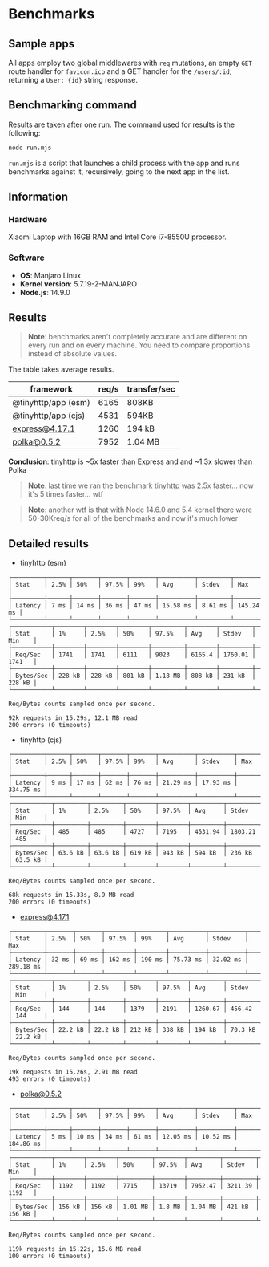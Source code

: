 # Benchmarks

## Sample apps

All apps employ two global middlewares with `req` mutations, an empty `GET` route handler for `favicon.ico` and a GET handler for the `/users/:id`, returning a `User: {id}` string response.

## Benchmarking command

Results are taken after one run. The command used for results is the following:

```sh
node run.mjs
```

`run.mjs` is a script that launches a child process with the app and runs benchmarks against it, recursively, going to the next app in the list.

## Information

### Hardware

Xiaomi Laptop with 16GB RAM and Intel Core i7-8550U processor.

### Software

- **OS**: Manjaro Linux
- **Kernel version**: 5.7.19-2-MANJARO
- **Node.js**: 14.9.0

## Results

> **Note**: benchmarks aren't completely accurate and are different on every run and on every machine. You need to compare proportions instead of absolute values.

The table takes average results.

| framework           | req/s | transfer/sec |
| ------------------- | ----- | ------------ |
| @tinyhttp/app (esm) | 6165  | 808KB        |
| @tinyhttp/app (cjs) | 4531  | 594KB        |
| express@4.17.1      | 1260  | 194 kB       |
| polka@0.5.2         | 7952  | 1.04 MB      |

**Conclusion**: tinyhttp is ~5x faster than Express and and ~1.3x slower than Polka

> **Note**: last time we ran the benchmark tinyhttp was 2.5x faster... now it's 5 times faster... wtf

> **Note**: another wtf is that with Node 14.6.0 and 5.4 kernel there were 50-30Kreq/s for all of the benchmarks and now it's much lower

## Detailed results

- tinyhttp (esm)

```
┌─────────┬──────┬───────┬───────┬───────┬──────────┬─────────┬───────────┐
│ Stat    │ 2.5% │ 50%   │ 97.5% │ 99%   │ Avg      │ Stdev   │ Max       │
├─────────┼──────┼───────┼───────┼───────┼──────────┼─────────┼───────────┤
│ Latency │ 7 ms │ 14 ms │ 36 ms │ 47 ms │ 15.58 ms │ 8.61 ms │ 145.24 ms │
└─────────┴──────┴───────┴───────┴───────┴──────────┴─────────┴───────────┘
┌───────────┬────────┬────────┬────────┬─────────┬────────┬─────────┬────────┐
│ Stat      │ 1%     │ 2.5%   │ 50%    │ 97.5%   │ Avg    │ Stdev   │ Min    │
├───────────┼────────┼────────┼────────┼─────────┼────────┼─────────┼────────┤
│ Req/Sec   │ 1741   │ 1741   │ 6111   │ 9023    │ 6165.4 │ 1760.01 │ 1741   │
├───────────┼────────┼────────┼────────┼─────────┼────────┼─────────┼────────┤
│ Bytes/Sec │ 228 kB │ 228 kB │ 801 kB │ 1.18 MB │ 808 kB │ 231 kB  │ 228 kB │
└───────────┴────────┴────────┴────────┴─────────┴────────┴─────────┴────────┘

Req/Bytes counts sampled once per second.

92k requests in 15.29s, 12.1 MB read
200 errors (0 timeouts)
```

- tinyhttp (cjs)

```
┌─────────┬──────┬───────┬───────┬───────┬──────────┬──────────┬───────────┐
│ Stat    │ 2.5% │ 50%   │ 97.5% │ 99%   │ Avg      │ Stdev    │ Max       │
├─────────┼──────┼───────┼───────┼───────┼──────────┼──────────┼───────────┤
│ Latency │ 9 ms │ 17 ms │ 62 ms │ 76 ms │ 21.29 ms │ 17.93 ms │ 334.75 ms │
└─────────┴──────┴───────┴───────┴───────┴──────────┴──────────┴───────────┘
┌───────────┬─────────┬─────────┬────────┬────────┬─────────┬─────────┬─────────┐
│ Stat      │ 1%      │ 2.5%    │ 50%    │ 97.5%  │ Avg     │ Stdev   │ Min     │
├───────────┼─────────┼─────────┼────────┼────────┼─────────┼─────────┼─────────┤
│ Req/Sec   │ 485     │ 485     │ 4727   │ 7195   │ 4531.94 │ 1803.21 │ 485     │
├───────────┼─────────┼─────────┼────────┼────────┼─────────┼─────────┼─────────┤
│ Bytes/Sec │ 63.6 kB │ 63.6 kB │ 619 kB │ 943 kB │ 594 kB  │ 236 kB  │ 63.5 kB │
└───────────┴─────────┴─────────┴────────┴────────┴─────────┴─────────┴─────────┘

Req/Bytes counts sampled once per second.

68k requests in 15.33s, 8.9 MB read
200 errors (0 timeouts)
```

- express@4.17.1

```
┌─────────┬───────┬───────┬────────┬────────┬──────────┬──────────┬───────────┐
│ Stat    │ 2.5%  │ 50%   │ 97.5%  │ 99%    │ Avg      │ Stdev    │ Max       │
├─────────┼───────┼───────┼────────┼────────┼──────────┼──────────┼───────────┤
│ Latency │ 32 ms │ 69 ms │ 162 ms │ 190 ms │ 75.73 ms │ 32.02 ms │ 289.18 ms │
└─────────┴───────┴───────┴────────┴────────┴──────────┴──────────┴───────────┘
┌───────────┬─────────┬─────────┬────────┬────────┬─────────┬─────────┬─────────┐
│ Stat      │ 1%      │ 2.5%    │ 50%    │ 97.5%  │ Avg     │ Stdev   │ Min     │
├───────────┼─────────┼─────────┼────────┼────────┼─────────┼─────────┼─────────┤
│ Req/Sec   │ 144     │ 144     │ 1379   │ 2191   │ 1260.67 │ 456.42  │ 144     │
├───────────┼─────────┼─────────┼────────┼────────┼─────────┼─────────┼─────────┤
│ Bytes/Sec │ 22.2 kB │ 22.2 kB │ 212 kB │ 338 kB │ 194 kB  │ 70.3 kB │ 22.2 kB │
└───────────┴─────────┴─────────┴────────┴────────┴─────────┴─────────┴─────────┘

Req/Bytes counts sampled once per second.

19k requests in 15.26s, 2.91 MB read
493 errors (0 timeouts)
```

- polka@0.5.2

```
┌─────────┬──────┬───────┬───────┬───────┬──────────┬──────────┬───────────┐
│ Stat    │ 2.5% │ 50%   │ 97.5% │ 99%   │ Avg      │ Stdev    │ Max       │
├─────────┼──────┼───────┼───────┼───────┼──────────┼──────────┼───────────┤
│ Latency │ 5 ms │ 10 ms │ 34 ms │ 61 ms │ 12.05 ms │ 10.52 ms │ 184.86 ms │
└─────────┴──────┴───────┴───────┴───────┴──────────┴──────────┴───────────┘
┌───────────┬────────┬────────┬─────────┬────────┬─────────┬─────────┬────────┐
│ Stat      │ 1%     │ 2.5%   │ 50%     │ 97.5%  │ Avg     │ Stdev   │ Min    │
├───────────┼────────┼────────┼─────────┼────────┼─────────┼─────────┼────────┤
│ Req/Sec   │ 1192   │ 1192   │ 7715    │ 13719  │ 7952.47 │ 3211.39 │ 1192   │
├───────────┼────────┼────────┼─────────┼────────┼─────────┼─────────┼────────┤
│ Bytes/Sec │ 156 kB │ 156 kB │ 1.01 MB │ 1.8 MB │ 1.04 MB │ 421 kB  │ 156 kB │
└───────────┴────────┴────────┴─────────┴────────┴─────────┴─────────┴────────┘

Req/Bytes counts sampled once per second.

119k requests in 15.22s, 15.6 MB read
100 errors (0 timeouts)
```
